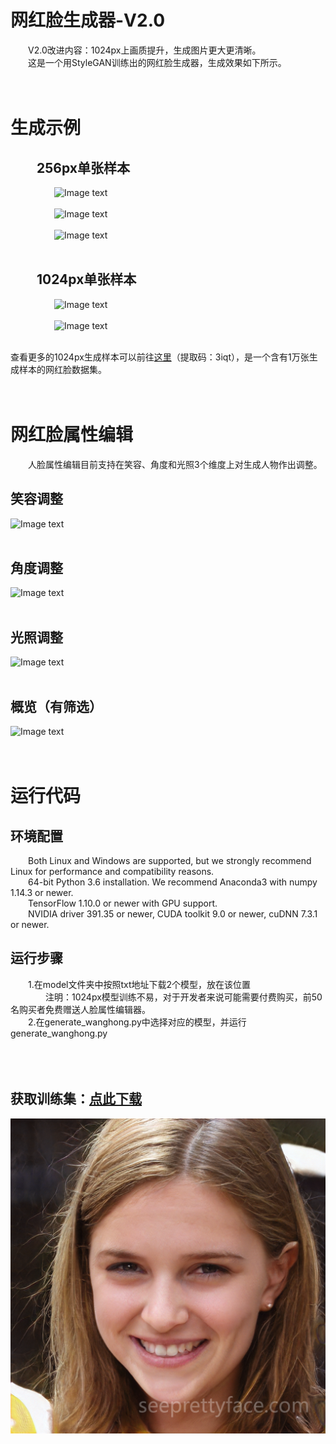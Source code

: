 # 网红脸生成器-V2.0
&emsp;&emsp;V2.0改进内容：1024px上画质提升，生成图片更大更清晰。<br />
&emsp;&emsp;这是一个用StyleGAN训练出的网红脸生成器，生成效果如下所示。<br /><br /><br />


# 生成示例

## &emsp;&emsp;256px单张样本
&emsp;&emsp;&emsp;&emsp;&emsp;![Image text](https://github.com/a312863063/seeprettyface-generator-wanghong/blob/master/examples/256px_example1.png)<br/><br/>
&emsp;&emsp;&emsp;&emsp;&emsp;![Image text](https://github.com/a312863063/seeprettyface-generator-wanghong/blob/master/examples/256px_example2.png)<br/><br/>
&emsp;&emsp;&emsp;&emsp;&emsp;![Image text](https://github.com/a312863063/seeprettyface-generator-wanghong/blob/master/examples/256px_example3.png)<br/><br/>

## &emsp;&emsp;1024px单张样本
&emsp;&emsp;&emsp;&emsp;&emsp;![Image text](https://github.com/a312863063/seeprettyface-generator-wanghong/blob/master/examples/example1.png)<br/><br/>
&emsp;&emsp;&emsp;&emsp;&emsp;![Image text](https://github.com/a312863063/seeprettyface-generator-wanghong/blob/master/examples/example2.png)<br/><br/>

查看更多的1024px生成样本可以前往[这里](https://pan.baidu.com/s/1Sn6j9g-8sddIvViGEawAWQ)（提取码：3iqt），是一个含有1万张生成样本的网红脸数据集。<br /><br /><br />

# 网红脸属性编辑
&emsp;&emsp;人脸属性编辑目前支持在笑容、角度和光照3个维度上对生成人物作出调整。
## 笑容调整
![Image text](https://github.com/a312863063/seeprettyface-generator-wanghong/blob/master/examples/edit_smile.jpg)
<br/><br/>
## 角度调整
![Image text](https://github.com/a312863063/seeprettyface-generator-wanghong/blob/master/examples/edit_angle.jpg)
<br/><br/>
## 光照调整
![Image text](https://github.com/a312863063/seeprettyface-generator-wanghong/blob/master/examples/edit_exposure.jpg)
<br/><br/>

## 概览（有筛选）
![Image text](https://github.com/a312863063/seeprettyface-generator-wanghong/blob/master/examples/64_examples.jpg)
<br /><br /><br />
# 运行代码
## 环境配置
&emsp;&emsp;Both Linux and Windows are supported, but we strongly recommend Linux for performance and compatibility reasons.<br/>
&emsp;&emsp;64-bit Python 3.6 installation. We recommend Anaconda3 with numpy 1.14.3 or newer.<br/>
&emsp;&emsp;TensorFlow 1.10.0 or newer with GPU support.<br/>
&emsp;&emsp;NVIDIA driver 391.35 or newer, CUDA toolkit 9.0 or newer, cuDNN 7.3.1 or newer.<br/>

## 运行步骤
&emsp;&emsp;1.在model文件夹中按照txt地址下载2个模型，放在该位置<br/>
&emsp;&emsp;&emsp;&emsp;注明：1024px模型训练不易，对于开发者来说可能需要付费购买，前50名购买者免费赠送人脸属性编辑器。<br/>
&emsp;&emsp;2.在generate_wanghong.py中选择对应的模型，并运行generate_wanghong.py<br/>
<br /><br /><br />
## 获取训练集：[点此下载](http://www.seeprettyface.com/mydataset_page2.html)
![Image text](https://github.com/a312863063/seeprettyface/blob/master/EP001-01.png)
